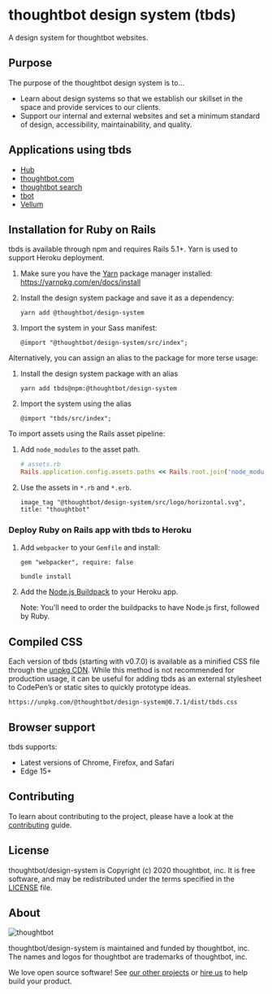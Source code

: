 # thoughtbot design system (tbds)

A design system for thoughtbot websites.

## Purpose

The purpose of the thoughtbot design system is to…

- Learn about design systems so that we establish our skillset in the space
  and provide services to our clients.
- Support our internal and external websites and set a minimum standard of
  design, accessibility, maintainability, and quality.

## Applications using tbds

- [Hub][hub]
- [thoughtbot.com][thoughtbot.com]
- [thoughtbot search][thoughtbot-search]
- [tbot][tbot]
- [Vellum][vellum]

[hub]: https://hub.thoughtbot.com/
[thoughtbot.com]: https://thoughtbot.com/
[thoughtbot-search]: https://search.thoughtbot.com/
[tbot]: https://tbot.io/
[vellum]: https://vellum.thoughtbot.com/

## Installation for Ruby on Rails

tbds is available through npm and requires Rails 5.1+. Yarn is used to support
Heroku deployment.

1. Make sure you have the [Yarn][yarn] package manager installed:
   https://yarnpkg.com/en/docs/install

1. Install the design system package and save it as a dependency:

    ```
    yarn add @thoughtbot/design-system
    ```

1. Import the system in your Sass manifest:

    ```
    @import "@thoughtbot/design-system/src/index";
    ```

[yarn]: https://yarnpkg.com/en/

Alternatively, you can assign an alias to the package for more terse usage:

1. Install the design system package with an alias

    ```
    yarn add tbds@npm:@thoughtbot/design-system
    ```

1. Import the system using the alias

    ```
    @import "tbds/src/index";
    ```

To import assets using the Rails asset pipeline:

1. Add `node_modules` to the asset path.

    ```ruby
    # assets.rb
    Rails.application.config.assets.paths << Rails.root.join('node_modules')
    ```

1. Use the assets in `*.rb` and `*.erb`.

    ```erb
    image_tag "@thoughtbot/design-system/src/logo/horizontal.svg", title: "thoughtbot"
    ```

### Deploy Ruby on Rails app with tbds to Heroku

1. Add `webpacker` to your `Gemfile` and install:

    ```
    gem "webpacker", require: false
    ```

    ```
    bundle install
    ```

1. Add the [Node.js Buildpack][nodejs-buildpack] to your Heroku app.

    Note: You'll need to order the buildpacks to have Node.js first, followed
    by Ruby.

[nodejs-buildpack]: https://elements.heroku.com/buildpacks/heroku/heroku-buildpack-nodejs

## Compiled CSS

Each version of tbds (starting with v0.7.0) is available as a minified CSS file
through the [unpkg CDN][unpkg]. While this method is not recommended for
production usage, it can be useful for adding tbds as an external stylesheet to
CodePen’s or static sites to quickly prototype ideas.

```
https://unpkg.com/@thoughtbot/design-system@0.7.1/dist/tbds.css
```

[unpkg]: https://unpkg.com/

## Browser support

tbds supports:

- Latest versions of Chrome, Firefox, and Safari
- Edge 15+

## Contributing

To learn about contributing to the project, please have a look at the [contributing] guide.

[contributing]: /CONTRIBUTING.md

## License

thoughtbot/design-system is Copyright (c) 2020 thoughtbot, inc.
It is free software, and may be redistributed
under the terms specified in the [LICENSE] file.

[LICENSE]: /LICENSE.md

## About

![thoughtbot](https://thoughtbot.com/brand_assets/93:44.svg)

thoughtbot/design-system is maintained and funded by thoughtbot, inc.
The names and logos for thoughtbot are trademarks of thoughtbot, inc.

We love open source software!
See [our other projects][community]
or [hire us][hire] to help build your product.

[community]: https://thoughtbot.com/community?utm_source=github
[hire]: https://thoughtbot.com/hire-us?utm_source=github
